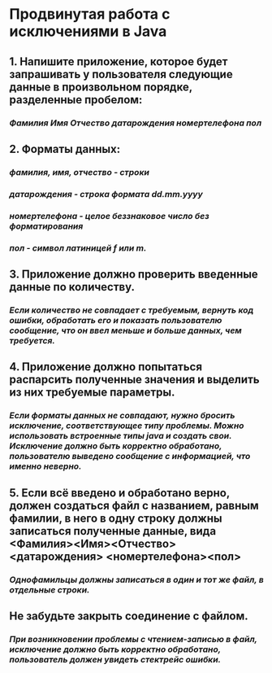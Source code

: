 # Продвинутая работа с исключениями в Java
## 1. Напишите приложение, которое будет запрашивать у пользователя следующие данные в произвольном порядке, разделенные пробелом:
### *Фамилия Имя Отчество датарождения номертелефона пол*

## 2. Форматы данных:
### *фамилия, имя, отчество - строки*
### *датарождения - строка формата dd.mm.yyyy*
### *номертелефона - целое беззнаковое число без форматирования*
### *пол - символ латиницей f или m.*

## 3. Приложение должно проверить введенные данные по количеству. 
### *Если количество не совпадает с требуемым, вернуть код ошибки, обработать его и показать пользователю сообщение, что он ввел меньше и больше данных, чем требуется.*
## 4. Приложение должно попытаться распарсить полученные значения и выделить из них требуемые параметры. 
### *Если форматы данных не совпадают, нужно бросить исключение, соответствующее типу проблемы. Можно использовать встроенные типы java и создать свои. Исключение должно быть корректно обработано, пользователю выведено сообщение с информацией, что именно неверно.*
## 5. Если всё введено и обработано верно, должен создаться файл с названием, равным фамилии, в него в одну строку должны записаться полученные данные, вида __<Фамилия><Имя><Отчество><датарождения> <номертелефона><пол>__
### *Однофамильцы должны записаться в один и тот же файл, в отдельные строки.*

## Не забудьте закрыть соединение с файлом.
### *При возникновении проблемы с чтением-записью в файл, исключение должно быть корректно обработано, пользователь должен увидеть стектрейс ошибки.*

